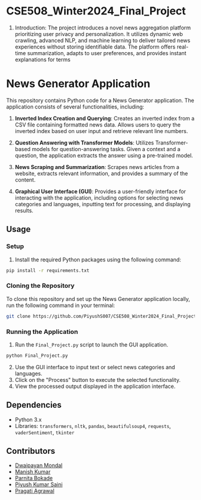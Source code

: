 # CSE508_Winter2024_Final_Project
1. Introduction:
The project introduces a novel news aggregation platform prioritizing user privacy and personalization. It utilizes dynamic web crawling, advanced NLP, and machine learning to deliver tailored news experiences without storing identifiable data. The platform offers real-time summarization, adapts to user preferences, and provides instant explanations for terms

# News Generator Application

This repository contains Python code for a News Generator application. The application consists of several functionalities, including:

1. **Inverted Index Creation and Querying**: Creates an inverted index from a CSV file containing formatted news data. Allows users to query the inverted index based on user input and retrieve relevant line numbers.

2. **Question Answering with Transformer Models**: Utilizes Transformer-based models for question-answering tasks. Given a context and a question, the application extracts the answer using a pre-trained model.

3. **News Scraping and Summarization**: Scrapes news articles from a website, extracts relevant information, and provides a summary of the content.

4. **Graphical User Interface (GUI)**: Provides a user-friendly interface for interacting with the application, including options for selecting news categories and languages, inputting text for processing, and displaying results.


## Usage

### Setup

1. Install the required Python packages using the following command:

```bash
pip install -r requirements.txt
```

### Cloning the Repository

To clone this repository and set up the News Generator application locally, run the following command in your terminal:

```bash
git clone https://github.com/PiyushS007/CSE508_Winter2024_Final_Project.git

```

### Running the Application

1. Run the `Final_Project.py` script to launch the GUI application.

```bash
python Final_Project.py
```

2. Use the GUI interface to input text or select news categories and languages.
3. Click on the "Process" button to execute the selected functionality.
4. View the processed output displayed in the application interface.


## Dependencies

- Python 3.x
- Libraries: `transformers`, `nltk`, `pandas`, `beautifulsoup4`, `requests`, `vaderSentiment`, `tkinter`

## Contributors

- [Dwaipayan Mondal](https://github.com/Dwaipayan-MT23035)
- [Manish Kumar](https://github.com/mkt0112)
- [Parnita Bokade](https://github.com/ParnitaBokade)
- [Piyush Kumar Saini](https://github.com/PiyushS007)
- [Pragati Agrawal](https://github.com/Pragati1200)

